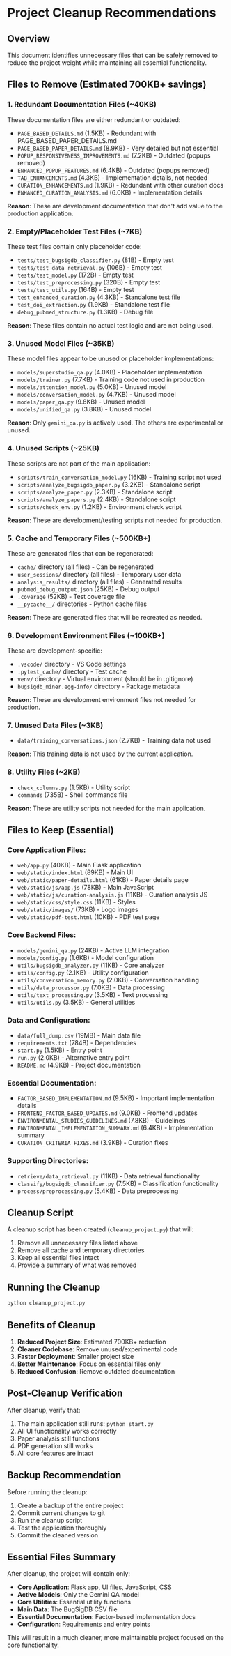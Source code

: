 # Project Cleanup Recommendations

## Overview

This document identifies unnecessary files that can be safely removed to reduce the project weight while maintaining all essential functionality.

## Files to Remove (Estimated 700KB+ savings)

### 1. Redundant Documentation Files (~40KB)
These documentation files are either redundant or outdated:

- `PAGE_BASED_DETAILS.md` (1.5KB) - Redundant with PAGE_BASED_PAPER_DETAILS.md
- `PAGE_BASED_PAPER_DETAILS.md` (8.9KB) - Very detailed but not essential
- `POPUP_RESPONSIVENESS_IMPROVEMENTS.md` (7.2KB) - Outdated (popups removed)
- `ENHANCED_POPUP_FEATURES.md` (6.4KB) - Outdated (popups removed)
- `TAB_ENHANCEMENTS.md` (4.3KB) - Implementation details, not needed
- `CURATION_ENHANCEMENTS.md` (1.9KB) - Redundant with other curation docs
- `ENHANCED_CURATION_ANALYSIS.md` (6.0KB) - Implementation details

**Reason**: These are development documentation that don't add value to the production application.

### 2. Empty/Placeholder Test Files (~7KB)
These test files contain only placeholder code:

- `tests/test_bugsigdb_classifier.py` (81B) - Empty test
- `tests/test_data_retrieval.py` (106B) - Empty test
- `tests/test_model.py` (172B) - Empty test
- `tests/test_preprocessing.py` (320B) - Empty test
- `tests/test_utils.py` (164B) - Empty test
- `test_enhanced_curation.py` (4.3KB) - Standalone test file
- `test_doi_extraction.py` (1.9KB) - Standalone test file
- `debug_pubmed_structure.py` (1.3KB) - Debug file

**Reason**: These files contain no actual test logic and are not being used.

### 3. Unused Model Files (~35KB)
These model files appear to be unused or placeholder implementations:

- `models/superstudio_qa.py` (4.0KB) - Placeholder implementation
- `models/trainer.py` (7.7KB) - Training code not used in production
- `models/attention_model.py` (5.0KB) - Unused model
- `models/conversation_model.py` (4.7KB) - Unused model
- `models/paper_qa.py` (9.8KB) - Unused model
- `models/unified_qa.py` (3.8KB) - Unused model

**Reason**: Only `gemini_qa.py` is actively used. The others are experimental or unused.

### 4. Unused Scripts (~25KB)
These scripts are not part of the main application:

- `scripts/train_conversation_model.py` (16KB) - Training script not used
- `scripts/analyze_bugsigdb_paper.py` (3.2KB) - Standalone script
- `scripts/analyze_paper.py` (2.3KB) - Standalone script
- `scripts/analyze_papers.py` (2.4KB) - Standalone script
- `scripts/check_env.py` (1.2KB) - Environment check script

**Reason**: These are development/testing scripts not needed for production.

### 5. Cache and Temporary Files (~500KB+)
These are generated files that can be regenerated:

- `cache/` directory (all files) - Can be regenerated
- `user_sessions/` directory (all files) - Temporary user data
- `analysis_results/` directory (all files) - Generated results
- `pubmed_debug_output.json` (25KB) - Debug output
- `.coverage` (52KB) - Test coverage file
- `__pycache__/` directories - Python cache files

**Reason**: These are generated files that will be recreated as needed.

### 6. Development Environment Files (~100KB+)
These are development-specific:

- `.vscode/` directory - VS Code settings
- `.pytest_cache/` directory - Test cache
- `venv/` directory - Virtual environment (should be in .gitignore)
- `bugsigdb_miner.egg-info/` directory - Package metadata

**Reason**: These are development environment files not needed for production.

### 7. Unused Data Files (~3KB)
- `data/training_conversations.json` (2.7KB) - Training data not used

**Reason**: This training data is not used by the current application.

### 8. Utility Files (~2KB)
- `check_columns.py` (1.5KB) - Utility script
- `commands` (735B) - Shell commands file

**Reason**: These are utility scripts not needed for the main application.

## Files to Keep (Essential)

### Core Application Files:
- `web/app.py` (40KB) - Main Flask application
- `web/static/index.html` (89KB) - Main UI
- `web/static/paper-details.html` (61KB) - Paper details page
- `web/static/js/app.js` (78KB) - Main JavaScript
- `web/static/js/curation-analysis.js` (11KB) - Curation analysis JS
- `web/static/css/style.css` (11KB) - Styles
- `web/static/images/` (73KB) - Logo images
- `web/static/pdf-test.html` (10KB) - PDF test page

### Core Backend Files:
- `models/gemini_qa.py` (24KB) - Active LLM integration
- `models/config.py` (1.6KB) - Model configuration
- `utils/bugsigdb_analyzer.py` (11KB) - Core analyzer
- `utils/config.py` (2.1KB) - Utility configuration
- `utils/conversation_memory.py` (2.0KB) - Conversation handling
- `utils/data_processor.py` (7.0KB) - Data processing
- `utils/text_processing.py` (3.5KB) - Text processing
- `utils/utils.py` (3.5KB) - General utilities

### Data and Configuration:
- `data/full_dump.csv` (19MB) - Main data file
- `requirements.txt` (784B) - Dependencies
- `start.py` (1.5KB) - Entry point
- `run.py` (2.0KB) - Alternative entry point
- `README.md` (4.9KB) - Project documentation

### Essential Documentation:
- `FACTOR_BASED_IMPLEMENTATION.md` (9.5KB) - Important implementation details
- `FRONTEND_FACTOR_BASED_UPDATES.md` (9.0KB) - Frontend updates
- `ENVIRONMENTAL_STUDIES_GUIDELINES.md` (7.8KB) - Guidelines
- `ENVIRONMENTAL_IMPLEMENTATION_SUMMARY.md` (6.4KB) - Implementation summary
- `CURATION_CRITERIA_FIXES.md` (3.9KB) - Curation fixes

### Supporting Directories:
- `retrieve/data_retrieval.py` (11KB) - Data retrieval functionality
- `classify/bugsigdb_classifier.py` (7.5KB) - Classification functionality
- `process/preprocessing.py` (5.4KB) - Data preprocessing

## Cleanup Script

A cleanup script has been created (`cleanup_project.py`) that will:

1. Remove all unnecessary files listed above
2. Remove all cache and temporary directories
3. Keep all essential files intact
4. Provide a summary of what was removed

## Running the Cleanup

```bash
python cleanup_project.py
```

## Benefits of Cleanup

1. **Reduced Project Size**: Estimated 700KB+ reduction
2. **Cleaner Codebase**: Remove unused/experimental code
3. **Faster Deployment**: Smaller project size
4. **Better Maintenance**: Focus on essential files only
5. **Reduced Confusion**: Remove outdated documentation

## Post-Cleanup Verification

After cleanup, verify that:

1. The main application still runs: `python start.py`
2. All UI functionality works correctly
3. Paper analysis still functions
4. PDF generation still works
5. All core features are intact

## Backup Recommendation

Before running the cleanup:

1. Create a backup of the entire project
2. Commit current changes to git
3. Run the cleanup script
4. Test the application thoroughly
5. Commit the cleaned version

## Essential Files Summary

After cleanup, the project will contain only:

- **Core Application**: Flask app, UI files, JavaScript, CSS
- **Active Models**: Only the Gemini QA model
- **Core Utilities**: Essential utility functions
- **Main Data**: The BugSigDB CSV file
- **Essential Documentation**: Factor-based implementation docs
- **Configuration**: Requirements and entry points

This will result in a much cleaner, more maintainable project focused on the core functionality. 
